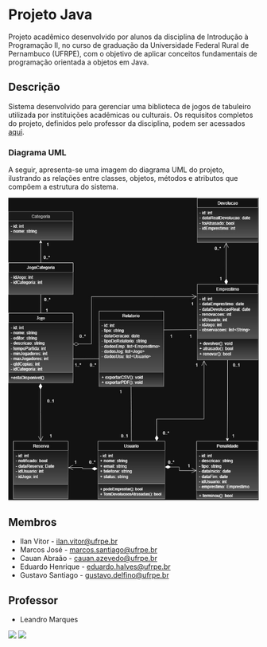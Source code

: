 # Projeto Java

Projeto acadêmico desenvolvido por alunos da disciplina de Introdução à Programação II, no curso de graduação da Universidade Federal Rural de Pernambuco (UFRPE), com o objetivo de aplicar conceitos fundamentais de programação orientada a objetos em Java.

## Descrição

Sistema desenvolvido para gerenciar uma biblioteca de jogos de tabuleiro utilizada por instituições acadêmicas ou culturais. Os requisitos completos do projeto, definidos pelo professor da disciplina, podem ser acessados [aqui](reservas-jogos-tabuleiro.md).

### Diagrama UML

A seguir, apresenta-se uma imagem do diagrama UML do projeto, ilustrando as relações entre classes, objetos, métodos e atributos que compõem a estrutura do sistema.

<img alt='Class Diagram' src='Diagrama UML.jpg'>

## Membros

* Ilan Vitor - [ilan.vitor@ufrpe.br](ilan.vitor@ufrpe.br)
* Marcos José - [marcos.santiago@ufrpe.br](mjwsantiago.neto@gmail.com)
* Cauan Abraão - [cauan.azevedo@ufrpe.br](cauan.azevedo@ufrpe.br)
* Eduardo Henrique - [eduardo.halves@ufrpe.br](eduardo.halves@ufrpe.br)
* Gustavo Santiago - [gustavo.delfino@ufrpe.br](gustavo.delfino@ufrpe.br)

## Professor

* Leandro Marques

<a href='leandro.marques@ufrpe.br'><img src="https://img.shields.io/badge/Gmail-D14836?style=for-the-badge&logo=gmail&logoColor=white"/></a>
<a href='https://github.com/lmarques7'><img src="https://img.shields.io/badge/GitHub-100000?style=for-the-badge&logo=github&logoColor=white"/></a>

